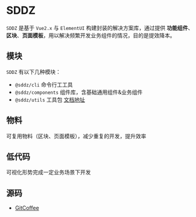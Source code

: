 # SDDZ

`SDDZ` 是基于 `Vue2.x` 与 `ElementUI` 构建封装的解决方案库，通过提供 **功能组件**、**区块**、**页面模板**，用以解决频繁开发业务组件的情况，目的是提效降本。

## 模块

`SDDZ` 有以下几种模块：

- `@sddz/cli` 命令行工工具
- `@sddz/components` 组件库，含基础通用组件&业务组件
- `@sddz/utils` 工具包 [文档地址](http://192.168.52.18:13000/sddz-fe/framework.git)

## 物料

可复用物料（区块、页面模板），减少重复的开发，提升效率
## 低代码

可视化形势完成一定业务场景下开发

## 源码

- [GitCoffee](http://192.168.52.18:13000/sddz-fe/framework.git)

